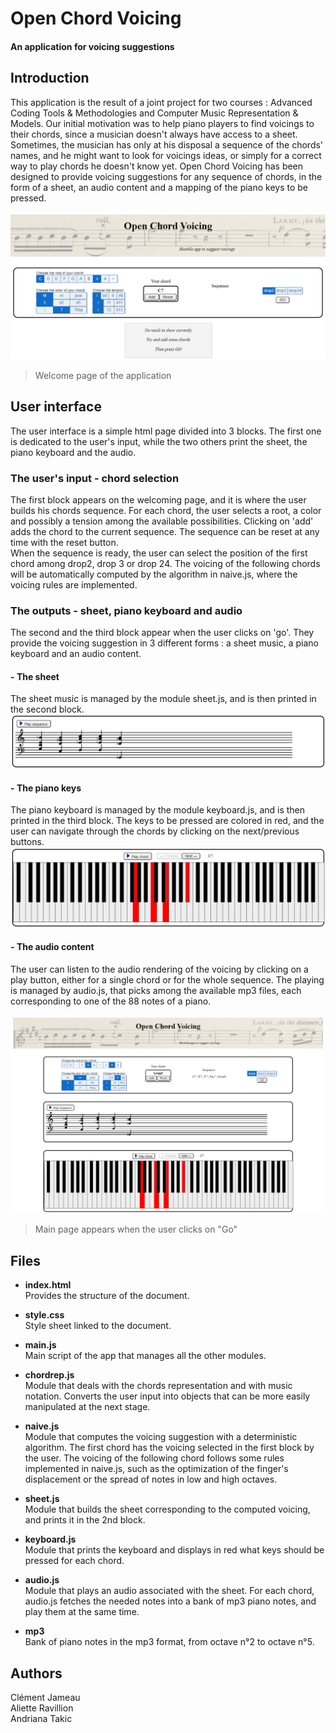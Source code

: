 # Open Chord Voicing

#### An application for voicing suggestions

## Introduction
This application is the result of a joint project for two courses : Advanced Coding Tools & Methodologies and Computer Music Representation & Models. Our initial motivation was to help piano players to find voicings to their chords, since a musician doesn't always have access to a sheet. Sometimes, the musician has only at his disposal a sequence of the chords' names, and he might want to look for voicings ideas, or simply for a correct way to play chords he doesn't know yet. Open Chord Voicing has been designed to provide voicing suggestions for any sequence of chords, in the form of a sheet, an audio content and a mapping of the piano keys to be pressed.

![Screenshot](input_page.PNG)
> Welcome page of the application

## User interface
The user interface is a simple html page divided into 3 blocks. The first one is dedicated to the user's input, while the two others print the sheet, the piano keyboard and the audio.

### The user's input - chord selection
The first block appears on the welcoming page, and it is where the user builds his chords sequence. For each chord, the user selects a root, a color and possibly a tension among the available possibilities. Clicking on 'add' adds the chord to the current sequence. The sequence can be reset at any time with the reset button.  
When the sequence is ready, the user can select the position of the first chord among drop2, drop 3 or drop 24. The voicing of the following chords will be automatically computed by the algorithm in naive.js, where the voicing rules are implemented.

### The outputs - sheet, piano keyboard and audio
The second and the third block appear when the user clicks on 'go'. They provide the voicing suggestion in 3 different forms : a sheet music, a piano keyboard and an audio content.

#### - **The sheet**
The sheet music is managed by the module sheet.js, and is then printed in the second block.
![Screenshot](sheet_page.PNG)

#### - **The piano keys**
The piano keyboard is managed by the module keyboard.js, and is then printed in the third block. The keys to be pressed are colored in red, and the user can navigate through the chords by clicking on the next/previous buttons.
![Screenshot](keyboard_page.PNG)

#### - **The audio content**
The user can listen to the audio rendering of the voicing by clicking on a play button, either for a single chord or for the whole sequence. The playing is managed by audio.js, that picks among the available mp3 files, each corresponding to one of the 88 notes of a piano. 

![Screenshot](Capture_page.PNG)
> Main page appears when the user clicks on "Go"

## Files

- **index.html**   
Provides the structure of the document.

- **style.css**   
Style sheet linked to the document.

- **main.js**  
Main script of the app that manages all the other modules.

- **chordrep.js**   
Module that deals with the chords representation and with music notation. Converts the user input into objects that can be more easily manipulated at the next stage.

- **naive.js**   
Module that computes the voicing suggestion with a deterministic algorithm. The first chord has the voicing selected in the first block by the user. The voicing of the following chord follows some rules implemented in naive.js, such as the optimization of the finger's displacement or the spread of notes in low and high octaves.

- **sheet.js**   
Module that builds the sheet corresponding to the computed voicing, and prints it in the 2nd block.

- **keyboard.js**  
Module that prints the keyboard and displays in red what keys should be pressed for each chord.

- **audio.js**  
Module that plays an audio associated with the sheet. For each chord, audio.js fetches the needed notes into a bank of mp3 piano notes, and play them at the same time.

- **mp3**  
Bank of piano notes in the mp3 format, from octave n°2 to octave n°5. 


## Authors
Clément Jameau  
Aliette Ravillion  
Andriana Takic  
